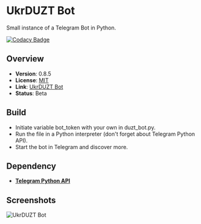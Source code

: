 # UkrDUZT Bot
Small instance of a Telegram Bot in Python.

[![Codacy Badge](https://api.codacy.com/project/badge/Grade/40d84a83b38147c49b4e66705c47a16a)](https://www.codacy.com/app/OpenXRay/xray-16?utm_source=github.com&amp;utm_medium=referral&amp;utm_content=bondarenko-me/duzt_bot&amp;utm_campaign=Badge_Grade)

Overview
--------
- **Version**: 0.8.5
- **License**: [MIT](https://github.com/bondarenko-me/duzt_bot/master/LICENSE)
- **Link**: [UkrDUZT Bot](https://t.me/duztbot/)
- **Status**: Beta

Build
-----------
- Initiate variable bot_token with your own in duzt_bot.py.
- Run the file in a Python interpreter (don't forget about Telegram Python API).
- Start the bot in Telegram and discover more.

Dependency
------------
- [**Telegram Python API**](https://github.com/python-telegram-bot/python-telegram-bot/)

Screenshots
-----------
![UkrDUZT Bot](https://github.com/bondarenko-me/duzt_bot/blob/master/duzt_bot_screenshot.PNG)
